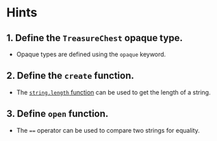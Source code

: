 # Hints

## 1. Define the `TreasureChest` opaque type.

- Opaque types are defined using the `opaque` keyword.

## 2. Define the `create` function.

- The [`string.length` function][length] can be used to get the length of a string.

## 3. Define `open` function.

- The `==` operator can be used to compare two strings for equality.

[length]: https://hexdocs.pm/gleam_stdlib/gleam/string.html#length